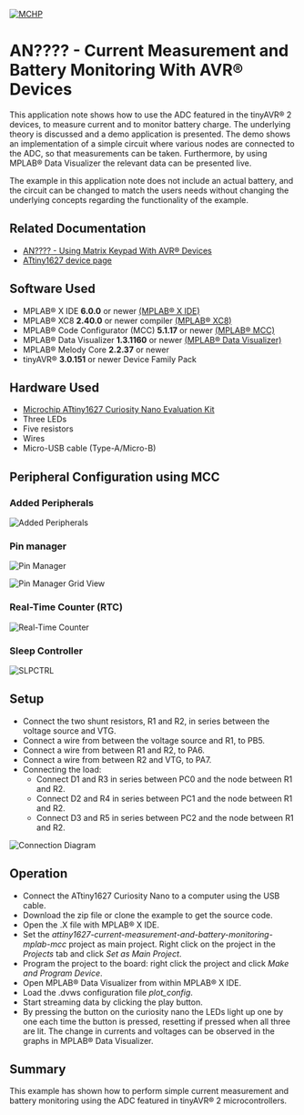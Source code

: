 <!-- Please do not change this logo with link -->

[![MCHP](images/microchip.png)](https://www.microchip.com)

# AN???? - Current Measurement and Battery Monitoring With AVR® Devices

This application note shows how to use the ADC featured in the tinyAVR® 2 devices, to measure current and to monitor battery charge. The underlying theory is discussed and a demo application is presented. The demo shows an implementation of a simple circuit where various nodes are connected to the ADC, so that measurements can be taken. Furthermore, by using MPLAB® Data Visualizer the relevant data can be presented live. 

The example in this application note does not include an actual battery, and the circuit can be changed to match the users needs without changing the underlying concepts regarding the functionality of the example.

## Related Documentation

- [AN???? - Using Matrix Keypad With AVR® Devices](https://microchip.com/DS00003407)
- [ATtiny1627 device page](https://www.microchip.com/en-us/product/ATTINY1627)

## Software Used

- MPLAB® X IDE **6.0.0** or newer [(MPLAB® X IDE)](https://www.microchip.com/en-us/tools-resources/develop/mplab-x-ide)
- MPLAB® XC8 **2.40.0** or newer compiler [(MPLAB® XC8)](https://www.microchip.com/en-us/tools-resources/develop/mplab-xc-compilers)
- MPLAB® Code Configurator (MCC) **5.1.17** or newer [(MPLAB® MCC)](https://www.microchip.com/en-us/tools-resources/configure/mplab-code-configurator)
- MPLAB® Data Visualizer **1.3.1160** or newer [(MPLAB® Data Visualizer)](https://www.microchip.com/en-us/tools-resources/debug/mplab-data-visualizer)
- MPLAB® Melody Core **2.2.37** or newer
- tinyAVR® **3.0.151** or newer Device Family Pack

## Hardware Used

- [Microchip ATtiny1627 Curiosity Nano Evaluation Kit](https://www.microchip.com/en-us/development-tool/DM080104)
- Three LEDs
- Five resistors
- Wires
- Micro-USB cable (Type-A/Micro-B)

## Peripheral Configuration using MCC
### Added Peripherals
![Added Peripherals](images/peripherals_used.png "Added Peripherals")

### Pin manager
![Pin Manager](images/pin_manager.png "Pin Manager")

![Pin Manager Grid View](images/pin_manager_gridview.png "Pin Manager Grid View")

### Real-Time Counter (RTC)
![Real-Time Counter](images/rtc.png "Real-Time Counter")

### Sleep Controller
![SLPCTRL](images/SLPCTRL.png "SLPCTRL")

## Setup

- Connect the two shunt resistors, R1 and R2, in series between the voltage source and VTG.
- Connect a wire from between the voltage source and R1, to PB5.
- Connect a wire from between R1 and R2, to PA6.
- Connect a wire from between R2 and VTG, to PA7.
- Connecting the load:
  - Connect D1 and R3 in series between PC0 and the node between R1 and R2.
  - Connect D2 and R4 in series between PC1 and the node between R1 and R2.
  - Connect D3 and R5 in series between PC2 and the node between R1 and R2.

![Connection Diagram](images/curr_bat_demo_cir.svg "Connection Diagram")

## Operation

- Connect the ATtiny1627 Curiosity Nano to a computer using the USB cable.
- Download the zip file or clone the example to get the source code.
- Open the .X file with MPLAB® X IDE.
- Set the *attiny1627-current-measurement-and-battery-monitoring-mplab-mcc* project as main project. Right click on the project in the *Projects* tab and click *Set as Main Project*.
- Program the project to the board: right click the project and click *Make and Program Device*.
- Open MPLAB® Data Visualizer from within MPLAB® X IDE.
- Load the .dvws configuration file *plot_config*.
- Start streaming data by clicking the play button.
- By pressing the button on the curiosity nano the LEDs light up one by one each time the button is pressed, resetting if pressed when all three are lit. The change in currents and voltages can be observed in the graphs in MPLAB® Data Visualizer.

## Summary

This example has shown how to perform simple current measurement and battery monitoring using the ADC featured in tinyAVR® 2 microcontrollers.
